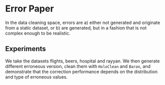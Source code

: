 # Error Paper

In the data cleaning space, errors are
a) either not generated and originate from a static dataset, or
b) are generated, but in a fashion that is not complex enough to be realistic.

## Experiments
We take the datasets flights, beers, hospital and rayyan. We then generate different erroneous version, clean them with `HoloClean` and `Baran`, and demonstrate that the correction performance depends on the distribution and type of erroneous values.
